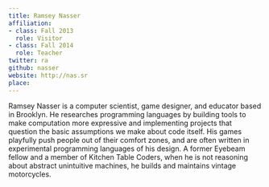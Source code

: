 ```yaml
---
title: Ramsey Nasser
affiliation:
- class: Fall 2013
  role: Visitor
- class: Fall 2014
  role: Teacher
twitter: ra
github: nasser
website: http://nas.sr
place:
---
```

Ramsey Nasser is a computer scientist, game designer, and educator based in Brooklyn. He researches programming languages by building tools to make computation more expressive and implementing projects that question the basic assumptions we make about code itself. His games playfully push people out of their comfort zones, and are often written in experimental programming languages of his design. A former Eyebeam fellow and a member of Kitchen Table Coders, when he is not reasoning about abstract unintuitive machines, he builds and maintains vintage motorcycles.